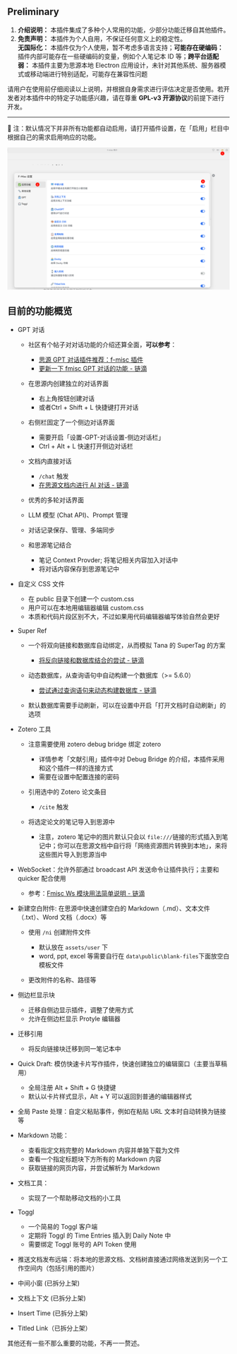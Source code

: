 ‍

## Preliminary

1. **介绍说明：**    本插件集成了多种个人常用的功能，少部分功能迁移自其他插件。
2. **免责声明：**    本插件为个人自用，不保证任何意义上的稳定性。  
    **无国际化：**    本插件仅为个人使用，暂不考虑多语言支持；**可能存在硬编码：**    插件内部可能存在一些硬编码的变量，例如个人笔记本 ID 等；**跨平台适配弱：**    本插件主要为思源本地 Electron 应用设计，未针对其他系统、服务器模式或移动端进行特别适配，可能存在兼容性问题

请用户在使用前仔细阅读以上说明，并根据自身需求进行评估决定是否使用。若开发者对本插件中的特定子功能感兴趣，请在尊重 **GPL-v3 开源协议**的前提下进行开发。

---

🔔 注：默认情况下并非所有功能都自动启用，请打开插件设置，在「启用」栏目中根据自己的需求启用响应的功能。

![image](assets/image-20250206132715-d8qz2mn.png)

## 目前的功能概览

- GPT 对话

  - 社区有个帖子对对话功能的介绍还算全面，**可以参考**：

    - [思源 GPT 对话插件推荐：f-misc 插件](https://ld246.com/article/1737626817055)
    - [更新一下 fmisc GPT 对话的功能 - 链滴](https://ld246.com/article/1738242585053)
  - 在思源内创建独立的对话界面

    - 右上角按钮创建对话
    - 或者Ctrl + Shift + L 快捷键打开对话
  - 右侧栏固定了一个侧边对话界面

    - 需要开启「设置-GPT-对话设置-侧边对话栏」
    - Ctrl + Alt + L 快速打开侧边对话栏
  - 文档内直接对话

    - ​`/chat`​ 触发
    - [在思源文档内进行 AI 对话 - 链滴](https://ld246.com/article/1747212372726)
  - 优秀的多轮对话界面
  - LLM 模型 (Chat API)、Prompt 管理
  - 对话记录保存、管理、多端同步
  - 和思源笔记结合

    - 笔记 Context Provder; 将笔记相关内容加入对话中
    - 将对话内容保存到思源笔记中
- 自定义 CSS 文件

  - 在 public 目录下创建一个 custom.css
  - 用户可以在本地用编辑器编辑 custom.css
  - 本质和代码片段区别不大，不过如果用代码编辑器编写体验自然会更好
- Super Ref

  - 一个将双向链接和数据库自动绑定，从而模拟 Tana 的 SuperTag 的方案

    - [将反向链接和数据库结合的尝试 - 链滴](https://ld246.com/article/1739206311467 "将反向链接和数据库结合的尝试 - 链滴")
  - 动态数据库，从查询语句中自动构建一个数据库（>= 5.6.0）

    - [尝试通过查询语句来动态构建数据库 - 链滴](https://ld246.com/article/1742983921271)
  - 默认数据库需要手动刷新，可以在设置中开启「打开文档时自动刷新」的选项
- Zotero 工具

  - 注意需要使用 zotero debug bridge 绑定 zotero

    - 详情参考「文献引用」插件中对 Debug Bridge 的介绍，本插件采用和这个插件一样的连接方式
    - 需要在设置中配置连接的密码
  - 引用选中的 Zotero 论文条目

    - ​`/cite`​ 触发
  - 将选定论文的笔记导入到思源中

    - 注意，zotero 笔记中的图片默认只会以 `file:///`​ 链接的形式插入到笔记中；你可以在思源文档中自行将「网络资源图片转换到本地」，来将这些图片导入到思源当中
- WebSocket：允许外部通过 broadcast API 发送命令让插件执行；主要和 quicker 配合使用

  - 参考：[Fmisc Ws 模块用法简单说明 - 链滴](https://ld246.com/article/1744449537763)
- 新建空白附件: 在思源中快速创建空白的 Markdown（.md）、文本文件（.txt）、Word 文档（.docx）等

  - 使用 `/ni`​ 创建附件文件

    - 默认放在 `assets/user`​ 下
    - word, ppt, excel 等需要自行在 `data\public\blank-files`​ 下面放空白模板文件
  - 更改附件的名称、路径等
- 侧边栏显示块

  - 迁移自侧边显示插件，调整了使用方式
  - 允许在侧边栏显示 Protyle 编辑器
- 迁移引用

  - 将反向链接块迁移到同一笔记本中
- Quick Draft: 模仿快速卡片写作插件，快速创建独立的编辑窗口（主要当草稿用）

  - 全局注册 Alt + Shift + G 快捷键
  - 默认以卡片样式显示，Alt + Y 可以返回到普通的编辑器样式
- 全局 Paste 处理：自定义粘贴事件，例如在粘贴 URL 文本时自动转换为链接等
- Markdown 功能：

  - 查看指定文档完整的 Markdown 内容并单独下载为文件
  - 查看一个指定标题块下方所有的 Markdown 内容
  - 获取链接的网页内容，并尝试解析为 Markdown
- 文档工具：

  - 实现了一个帮助移动文档的小工具
- Toggl

  - 一个简易的 Toggl 客户端
  - 定期将 Toggl 的 Time Entries 插入到 Daily Note 中
  - 需要绑定 Toggl 账号的 API Token 使用
- 推送文档发布远端：将本地的思源文档、文档树直接通过网络发送到另一个工作空间内（包括引用的图片）
- 中间小窗 (已拆分上架)
- 文档上下文 (已拆分上架)
- Insert Time  (已拆分上架)
- Titled Link（已拆分上架）

其他还有一些不那么重要的功能，不再一一赘述。

‍

‍

